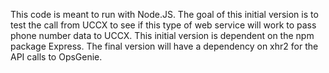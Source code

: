 This code is meant to run with Node.JS.  The goal of this initial version is to test the call from UCCX to see if this type of web service will work to pass phone number data to UCCX.  This initial version is dependent on the npm package Express.  The final version will have a dependency on xhr2 for the API calls to OpsGenie.